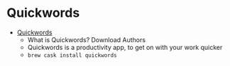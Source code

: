 # Quickwords
- [Quickwords](https://quickwords.co/)
  -  What is Quickwords? Download Authors
  - Quickwords is a productivity app, to get on with your work quicker
  - `brew cask install quickwords`
